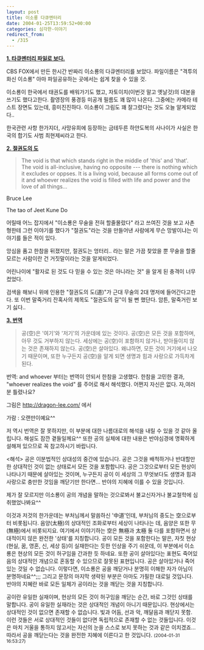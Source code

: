 ```yaml
---
layout: post
title: 이소룡 다큐멘터리
date: 2004-01-25T13:59:52+00:00
categories: 심각한-이야기
redirect_from:
  - /315
---
```


<u><b>1. 타큐멘터리 파일로 보다.</b></u>

CBS FOX에서 만든 한시간 반짜리 이소룡의 다큐멘터리를 보았다. 파일이름은 "격투의 화신 이소룡" 아마 파일공유하는 곳에서는 쉽게 찾을 수 있을 것.

이소룡이 한국에서 태권도를 배워가기도 했고, 자토이치(이번것 말고 옛날것)의 대본을 쓰기도 했다고한다. 촬영장의 풍경등 미공개 필름도 꽤 많이 나온다. 그중에는 카메라 테스트 장면도 있는데, 흥미진진하다. 이소룡이 그림도 꽤 잘그렸다는 것도 오늘 알게되었다..

한국관련 사항 한가지더, 사망유희에 등장하는 금테두른 하얀도복의 사나이가 사실은 한국의 합기도 사범 최현제씨라고 한다.

<u><b>2. 절권도의 도</b></u>

> The void is that which stands right in the middle of 'this' and 'that'. The void is all-inclusive, having no opposite --- there is nothing which it excludes or oppses. It is a living void, because all forms come out of it and whoever realizes the void is filled with life and power and the love of all things...

Bruce Lee

The tao of Jeet Kune Do

어릴때 어느 잡지에서 "이소룡은 무술을 전혀 할줄몰랐다" 라고 쓰여진 것을 보고 사촌형한테 그런 이야기를 했다가 "절권도"라는 것을 만들어낸 사람에게 무슨 망발이냐는 이야기를 들은 적이 있다.

앙심을 품고 한참을 뒤졌지만, 절권도는 엉터리.. 라는 말은 가끔 찾았을 뿐 무술을 할줄 모르는 사람이란 건 거짓말이라는 것을 알게되었다.

어린나이에 "활자로 된 것도 다 믿을 수 있는 것은 아니라는 것" 을 알게 된 충격이 너무컸었다.

검색을 해보니 위에 인용한 "절권도의 도(道)"가 근대 무술의 2대 명저에 들어간다고한다. 또 이번 말죽거리 잔혹사의 제목도 "절권도의 길"이 될 뻔 했단다. 암튼, 말죽거린 보기 싫다..

<u><b>3. 번역</b></u>

> 공(空)은 '여기'와 '저기'의 가운데에 있는 것이다. 공(空)은 모든 것을 포함하며, 아무 것도 거부하지 않는다. 세상에는 공(空)이 포함하지 않거나, 받아들이지 않는 것은 존재하지 않는다. 공(空)은 살아있다. 왜냐하면, 모든 것이 거기에서 나오기 때문이며, 또한 누구든지 공(空)을 알게 되면 생명과 힘과 사랑으로 가득차게 된다.

번역: and whoever 부터는 번역이 안되서 한참을 고생했다. 한참을 고민한 결과, "whoever realizes the void" 를 주어로 해서 해석했다. 어쩐지 자신은 없다. 자,여러분 틀렸나요?

그림은 http://dragon-lee.com/ 에서
<div id=comments>
<div class=comment>
<!--- cmt:657 --->
<!--- mail: --->
<!--- parent:0 --->
가람 : 
오랜만이예요^^

저 역시 번역은 잘 못하지만, 이 부분에 대한 나름대로의 해석을 내릴 수 있을 것 같아 올립니다. 해설도 잠깐 곁들일께요^^
또한 공의 실체에 대한 내용은 반야심경에 명확하게 설해져 있으므로 꼭 참고하시기 바랍니다.

<해석>
공은 이분법적인 상대성의 중간에 있습니다. 공은 그것을 배척하거나 반대할만한 상대적인 것이 없는 상태로서 모든 것을 포함합니다. 공은 그것으로부터 모든 현상이 나타나기 때문에 살아있는 것이며, 누구든지 공이 이 세상의 그 무엇보다도 생명과 힘과 사랑으로 충만한 것임을 깨닫기만 한다면... 반야의 지혜에 이를 수 있을 것입니다.

제가 잘 모르지만 이소룡이 공의 개념을 말하는 것으로봐서 불교신자거나 불교철학에 심취했었나봐요^^ 


이것과 저것의 한가운데는 부처님께서 말씀하신 '中道'인데, 부처님의 중도는 空으로부터 비롯됩니다. 음양(太極)의 상대적인 조화로부터 세상이 나타나는 데, 음양은 또한 무(無極)에서 비롯되지요. 여기에서 이야기하는 空은 無極과 太極 둘 다를 포함하면서 상대적이지 않은 완전한 '상태'를 지칭합니다.
공이 모든 것을 포함한다는 말은, 자칫 현상(현실, 꿈, 영혼, 신, 세상 등)이 실재한다는 듯한 인상을 주기 쉬운데, 이 부분에서 이소룡은 현상의 모든 것이 허구임을 간과한 듯 하네요.
또한 공이 살아있다는 표현도 죽어있음의 상대적인 개념으로 혼동할 수 있으므로 잘못된 표현입니다. 공은 살아있거나 죽어있는 것일 수 없습니다. 이렇다면, 이소룡은 공을 깨닫거나 분명히 이해한 자가 아님이 분명하네요^^;;;
그리고 문장의 마지막 생략된 부분은 아마도 가필한 대로일 것입니다. 반야의 지혜란 바로 모든 일체가 공이라는 것을 깨닫는 것을 지칭합니다.
 
공이란 유일한 실재이며, 현상의 모든 것이 허구임을 깨닫는 순간, 바로 그것인 상태를 말합니다. 공이 유일한 실재라는 것은 상대적인 개념이 아니기 때문입니다. 현상에서는 상대적인 것이 없으면 존재할 수 없습니다. 빛과 어둠, 선과 악, 깨달음과 깨닫지 못함. 이런 것들은 서로 상대적인 것들이 없다면 독립적으로 존재할 수 없는 것들입니다. 이것은 마치 거울을 통하지 않고서는 자신의 눈을 스스로 보지 못하는 것과 같은 이치겠죠... 따라서 공을 깨닫는다는 것을 완전한 지혜에 이른다고 한 것입니다.
 <small>(2004-01-31 16:53:27)</small>
</div>
</div>
